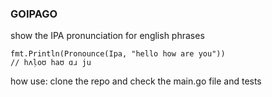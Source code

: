 ### GOIPAGO

show the IPA pronunciation for english phrases 


```
fmt.Println(Pronounce(Ipa, "hello how are you"))
// hʌl̩oʊ haʊ ɑɹ ju
```


how use:
clone the repo and check the main.go file and tests

